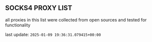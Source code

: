 ## SOCKS4 PROXY LIST

all proxies in this list were collected from open sources and tested for functionality

last update: `2025-01-09 19:36:31.079415+00:00`